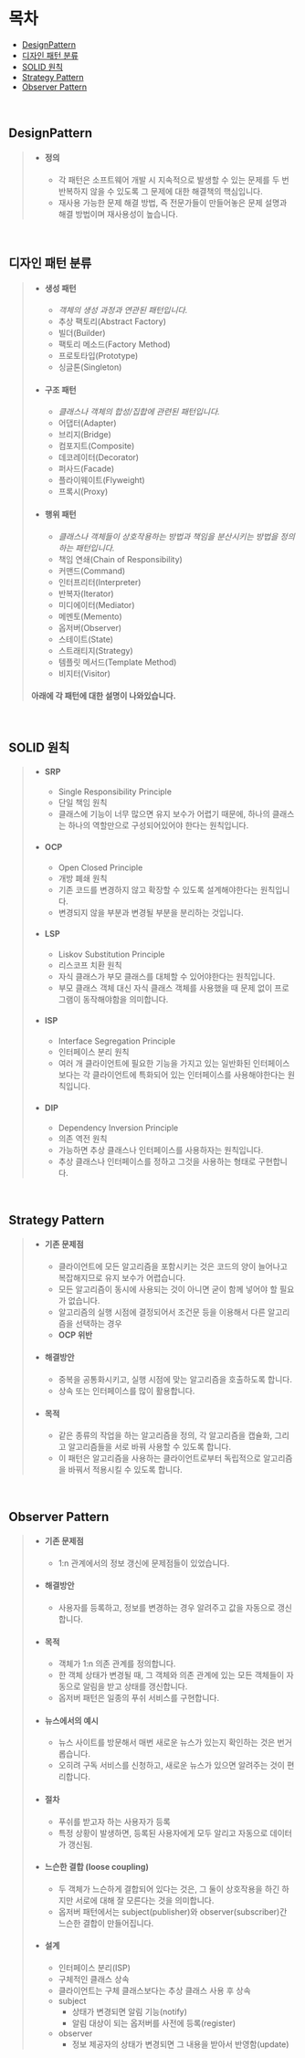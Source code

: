 # 목차
- [DesignPattern](#designpattern)
- [디자인 패턴 분류](#디자인-패턴-분류)
- [SOLID 원칙](#solid-원칙)
- [Strategy Pattern](#strategy-pattern)
- [Observer Pattern](#observer-pattern)

<br>

## DesignPattern
> - #### 정의
>   - 각 패턴은 소프트웨어 개발 시 지속적으로 발생할 수 있는 문제를 두 번 반복하지 않을 수 있도록 그 문제에 대한 해결책의 핵심입니다.
>   - 재사용 가능한 문제 해결 방법, 즉 전문가들이 만들어놓은 문제 설명과 해결 방법이며 재사용성이 높습니다.

<br>

## 디자인 패턴 분류
> - #### 생성 패턴
>   - *객체의 생성 과정과 연관된 패턴입니다.*   
>   - 추상 팩토리(Abstract Factory)
>   - 빌더(Builder)
>   - 팩토리 메소드(Factory Method)
>   - 프로토타입(Prototype)
>   - 싱글톤(Singleton)
> - #### 구조 패턴
>   - *클래스나 객체의 합성/집합에 관련된 패턴입니다.*
>   - 어댑터(Adapter)
>   - 브리지(Bridge)
>   - 컴포지트(Composite)
>   - 데코레이터(Decorator)
>   - 퍼사드(Facade)
>   - 플라이웨이트(Flyweight)
>   - 프록시(Proxy)
> - #### 행위 패턴
>   - *클래스나 객체들이 상호작용하는 방법과 책임을 분산시키는 방법을 정의하는 패턴입니다.*
>   - 책임 연쇄(Chain of Responsibility)
>   - 커맨드(Command)
>   - 인터프리터(Interpreter)
>   - 반복자(Iterator)
>   - 미디에이터(Mediator)
>   - 메멘토(Memento)
>   - 옵저버(Observer)
>   - 스테이트(State)
>   - 스트래티지(Strategy)
>   - 템플릿 메서드(Template Method)
>   - 비지터(Visitor)
> #### 아래에 각 패턴에 대한 설명이 나와있습니다.

<br>

## SOLID 원칙
> - #### SRP
>   - Single Responsibility Principle
>   - 단일 책임 원칙
>   - 클래스에 기능이 너무 많으면 유지 보수가 어렵기 때문에, 하나의 클래스는 하나의 역할만으로 구성되어있어야 한다는 원칙입니다.
> - #### OCP
>   - Open Closed Principle
>   - 개방 폐쇄 원칙
>   - 기존 코드를 변경하지 않고 확장할 수 있도록 설계해야한다는 원칙입니다.
>   - 변경되지 않을 부분과 변경될 부분을 분리하는 것입니다.
> - #### LSP
>   - Liskov Substitution Principle
>   - 리스코프 치환 원칙
>   - 자식 클래스가 부모 클래스를 대체할 수 있어야한다는 원칙입니다.
>   - 부모 클래스 객체 대신 자식 클래스 객체를 사용했을 때 문제 없이 프로그램이 동작해야함을 의미합니다.
> - #### ISP
>   - Interface Segregation Principle
>   - 인터페이스 분리 원칙
>   - 여러 개 클라이언트에 필요한 기능을 가지고 있는 일반화된 인터페이스보다는 각 클라이언트에 특화되어 있는 인터페이스를 사용해야한다는 원칙입니다.
> - #### DIP
>   - Dependency Inversion Principle
>   - 의존 역전 원칙
>   - 가능하면 추상 클래스나 인터페이스를 사용하자는 원칙입니다.
>   - 추상 클래스나 인터페이스를 정하고 그것을 사용하는 형태로 구현합니다.

<br>

## Strategy Pattern
> - #### 기존 문제점
>   - 클라이언트에 모든 알고리즘을 포함시키는 것은 코드의 양이 늘어나고 복잡해지므로 유지 보수가 어렵습니다.
>   - 모든 알고리즘이 동시에 사용되는 것이 아니면 굳이 함께 넣어야 할 필요가 없습니다.
>   - 알고리즘의 실행 시점에 결정되어서 조건문 등을 이용해서 다른 알고리즘을 선택하는 경우
>   - **OCP 위반**    
> - #### 해결방안
>   - 중복을 공통화시키고, 실행 시점에 맞는 알고리즘을 호출하도록 합니다.
>   - 상속 또는 인터페이스를 많이 활용합니다.
> - #### 목적
>   - 같은 종류의 작업을 하는 알고리즘을 정의, 각 알고리즘을 캡슐화, 그리고 알고리즘들을 서로 바꿔 사용할 수 있도록 합니다.
>   - 이 패턴은 알고리즘을 사용하는 클라이언트로부터 독립적으로 알고리즘을 바꿔서 적용시킬 수 있도록 합니다.

<br>

## Observer Pattern
> - #### 기존 문제점
>   - 1:n 관계에서의 정보 갱신에 문제점들이 있었습니다.
> - #### 해결방안
>   - 사용자를 등록하고, 정보를 변경하는 경우 알려주고 값을 자동으로 갱신합니다.
> - #### 목적
>   - 객체가 1:n 의존 관계를 정의합니다.
>   - 한 객체 상태가 변경될 때, 그 객체와 의존 관계에 있는 모든 객체들이 자동으로 알림을 받고 상태를 갱신합니다.
>   - 옵저버 패턴은 일종의 푸쉬 서비스를 구현합니다.
> - #### 뉴스에서의 예시
>   - 뉴스 사이트를 방문해서 매번 새로운 뉴스가 있는지 확인하는 것은 번거롭습니다.
>   - 오히려 구독 서비스를 신청하고, 새로운 뉴스가 있으면 알려주는 것이 편리합니다.
> - #### 절차
>   - 푸쉬를 받고자 하는 사용자가 등록
>   - 특정 상황이 발생하면, 등록된 사용자에게 모두 알리고 자동으로 데이터가 갱신됨.
> - #### 느슨한 결합 (loose coupling)
>   - 두 객체가 느슨하게 결합되어 있다는 것은, 그 둘이 상호작용을 하긴 하지만 서로에 대해 잘 모른다는 것을 의미합니다.
>   - 옵저버 패턴에서는 subject(publisher)와 observer(subscriber)간 느슨한 결합이 만들어집니다.
> - #### 설계
>   - 인터페이스 분리(ISP)
>   - 구체적인 클래스 상속
>   - 클라이언트는 구체 클래스보다는 추상 클래스 사용 후 상속
>   - subject
>       - 상태가 변경되면 알림 기능(notify)
>       - 알림 대상이 되는 옵저버를 사전에 등록(register)
>   - observer
>       - 정보 제공자의 상태가 변경되면 그 내용을 받아서 반영함(update)

